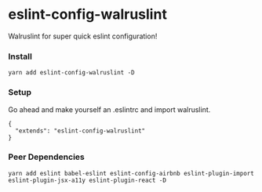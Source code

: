 # eslint-config-walruslint

Walruslint for super quick eslint configuration!

### Install
`yarn add eslint-config-walruslint -D`

### Setup
Go ahead and make yourself an .eslintrc and import walruslint.
```
{
  "extends": "eslint-config-walruslint"
}
```

### Peer Dependencies
```
yarn add eslint babel-eslint eslint-config-airbnb eslint-plugin-import eslint-plugin-jsx-a11y eslint-plugin-react -D
```  
